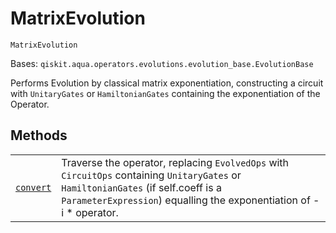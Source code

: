 # MatrixEvolution

<span id="undefined" />

`MatrixEvolution`

Bases: `qiskit.aqua.operators.evolutions.evolution_base.EvolutionBase`

Performs Evolution by classical matrix exponentiation, constructing a circuit with `UnitaryGates` or `HamiltonianGates` containing the exponentiation of the Operator.

## Methods

|                                                                                                                                                                                           |                                                                                                                                                                                                            |
| ----------------------------------------------------------------------------------------------------------------------------------------------------------------------------------------- | ---------------------------------------------------------------------------------------------------------------------------------------------------------------------------------------------------------- |
| [`convert`](qiskit.aqua.operators.evolutions.MatrixEvolution.convert#qiskit.aqua.operators.evolutions.MatrixEvolution.convert "qiskit.aqua.operators.evolutions.MatrixEvolution.convert") | Traverse the operator, replacing `EvolvedOps` with `CircuitOps` containing `UnitaryGates` or `HamiltonianGates` (if self.coeff is a `ParameterExpression`) equalling the exponentiation of -i \* operator. |
